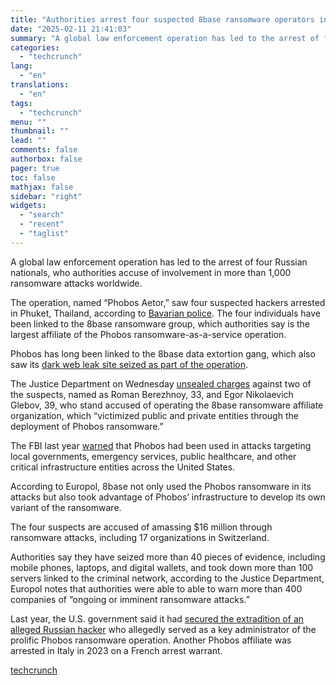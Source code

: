 ```yaml
---
title: "Authorities arrest four suspected 8base ransomware operators in global takedown"
date: "2025-02-11 21:41:03"
summary: "A global law enforcement operation has led to the arrest of four Russian nationals, who authorities accuse of involvement in more than 1,000 ransomware attacks worldwide. The operation, named “Phobos Aetor,” saw four suspected hackers arrested in Phuket, Thailand, according to Bavarian police. The four individuals have been linked to..."
categories:
  - "techcrunch"
lang:
  - "en"
translations:
  - "en"
tags:
  - "techcrunch"
menu: ""
thumbnail: ""
lead: ""
comments: false
authorbox: false
pager: true
toc: false
mathjax: false
sidebar: "right"
widgets:
  - "search"
  - "recent"
  - "taglist"
---
```


A global law enforcement operation has led to the arrest of four Russian nationals, who authorities accuse of involvement in more than 1,000 ransomware attacks worldwide.

The operation, named “Phobos Aetor,” saw four suspected hackers arrested in Phuket, Thailand, according to [Bavarian police](https://www.polizei.bayern.de/aktuelles/pressemitteilungen/080218/index.html). The four individuals have been linked to the 8base ransomware group, which authorities say is the largest affiliate of the Phobos ransomware-as-a-service operation.

Phobos has long been linked to the 8base data extortion gang, which also saw its [dark web leak site seized as part of the operation](https://techcrunch.com/2025/02/10/global-police-operation-seizes-8base-ransomware-gang-leak-site/).

The Justice Department on Wednesday [unsealed charges](https://www.justice.gov/usao-md/pr/phobos-ransomware-affiliates-arrested-coordinated-international-disruption) against two of the suspects, named as Roman Berezhnoy, 33, and Egor Nikolaevich Glebov, 39, who stand accused of operating the 8base ransomware affiliate organization, which “victimized public and private entities through the deployment of Phobos ransomware.”

The FBI last year [warned](https://www.cisa.gov/sites/default/files/2024-02/aa24-060a-stopransomware-phobos-ransomware_1.pdf) that Phobos had been used in attacks targeting local governments, emergency services, public healthcare, and other critical infrastructure entities across the United States.

According to Europol, 8base not only used the Phobos ransomware in its attacks but also took advantage of Phobos’ infrastructure to develop its own variant of the ransomware.

The four suspects are accused of amassing $16 million through ransomware attacks, including 17 organizations in Switzerland.

Authorities say they have seized more than 40 pieces of evidence, including mobile phones, laptops, and digital wallets, and took down more than 100 servers linked to the criminal network, according to the Justice Department, Europol notes that authorities were able to able to warn more than 400 companies of “ongoing or imminent ransomware attacks.”

Last year, the U.S. government said it had [secured the extradition of an alleged Russian hacker](https://techcrunch.com/2024/11/19/us-extradites-russian-accused-of-extorting-millions-in-phobos-ransomware-payments/) who allegedly served as a key administrator of the prolific Phobos ransomware operation. Another Phobos affiliate was arrested in Italy in 2023 on a French arrest warrant.

[techcrunch](https://techcrunch.com/2025/02/11/authorities-arrest-four-suspected-8base-ransomware-operators-in-global-takedown/)
